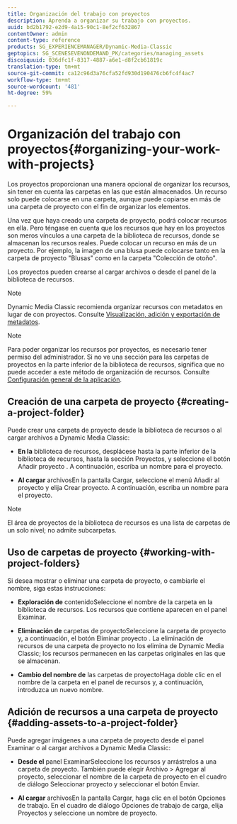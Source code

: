 ```yaml
---
title: Organización del trabajo con proyectos
description: Aprenda a organizar su trabajo con proyectos.
uuid: bd2b1792-e2d9-4a15-90c1-8ef2cf632867
contentOwner: admin
content-type: reference
products: SG_EXPERIENCEMANAGER/Dynamic-Media-Classic
geptopics: SG_SCENESEVENONDEMAND_PK/categories/managing_assets
discoiquuid: 036dfc1f-8317-4887-a6e1-d8f2cb61819c
translation-type: tm+mt
source-git-commit: ca12c96d3a76cfa52fd930d190476cb6fc4f4ac7
workflow-type: tm+mt
source-wordcount: '481'
ht-degree: 59%

---
```



# Organización del trabajo con proyectos{#organizing-your-work-with-projects}

Los proyectos proporcionan una manera opcional de organizar los recursos, sin tener en cuenta las carpetas en las que están almacenados. Un recurso solo puede colocarse en una carpeta, aunque puede copiarse en más de una carpeta de proyecto con el fin de organizar los elementos.

Una vez que haya creado una carpeta de proyecto, podrá colocar recursos en ella. Pero téngase en cuenta que los recursos que hay en los proyectos son meros vínculos a una carpeta de la biblioteca de recursos, donde se almacenan los recursos reales. Puede colocar un recurso en más de un proyecto. Por ejemplo, la imagen de una blusa puede colocarse tanto en la carpeta de proyecto &quot;Blusas&quot; como en la carpeta &quot;Colección de otoño&quot;.

Los proyectos pueden crearse al cargar archivos o desde el panel de la biblioteca de recursos.

>[!NOTE]
>
>Dynamic Media Classic recomienda organizar recursos con metadatos en lugar de con proyectos. Consulte [Visualización, adición y exportación de metadatos](viewing-adding-exporting-metadata.md).

>[!NOTE]
>
>Para poder organizar los recursos por proyectos, es necesario tener permiso del administrador. Si no ve una sección para las carpetas de proyectos en la parte inferior de la biblioteca de recursos, significa que no puede acceder a este método de organización de recursos. Consulte [Configuración general de la aplicación](application-setup.md#general-settings).

## Creación de una carpeta de proyecto  {#creating-a-project-folder}

Puede crear una carpeta de proyecto desde la biblioteca de recursos o al cargar archivos a Dynamic Media Classic:

* **En la**
biblioteca de recursos, desplácese hasta la parte inferior de la biblioteca de recursos, hasta la sección Proyectos, y seleccione el botón Añadir proyecto . A continuación, escriba un nombre para el proyecto.

* **Al cargar**
archivosEn la pantalla Cargar, seleccione el menú Añadir al proyecto y elija Crear proyecto. A continuación, escriba un nombre para el proyecto.

>[!NOTE]
>
>El área de proyectos de la biblioteca de recursos es una lista de carpetas de un solo nivel; no admite subcarpetas.

## Uso de carpetas de proyecto  {#working-with-project-folders}

Si desea mostrar o eliminar una carpeta de proyecto, o cambiarle el nombre, siga estas instrucciones:

* **Exploración de**
contenidoSeleccione el nombre de la carpeta en la biblioteca de recursos. Los recursos que contiene aparecen en el panel Examinar.

* **Eliminación de**
carpetas de proyectoSeleccione la carpeta de proyecto y, a continuación, el botón Eliminar proyecto . La eliminación de recursos de una carpeta de proyecto no los elimina de Dynamic Media Classic; los recursos permanecen en las carpetas originales en las que se almacenan.

* **Cambio del nombre de**
las carpetas de proyectoHaga doble clic en el nombre de la carpeta en el panel de recursos y, a continuación, introduzca un nuevo nombre.

## Adición de recursos a una carpeta de proyecto {#adding-assets-to-a-project-folder}

Puede agregar imágenes a una carpeta de proyecto desde el panel Examinar o al cargar archivos a Dynamic Media Classic:

* **Desde el**
panel ExaminarSeleccione los recursos y arrástrelos a una carpeta de proyecto. También puede elegir Archivo > Agregar al proyecto, seleccionar el nombre de la carpeta de proyecto en el cuadro de diálogo Seleccionar proyecto y seleccionar el botón Enviar.

* **Al cargar**
archivosEn la pantalla Cargar, haga clic en el botón Opciones de trabajo. En el cuadro de diálogo Opciones de trabajo de carga, elija Proyectos y seleccione un nombre de proyecto.
